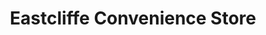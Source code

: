 ---
title: "Eastcliffe Convenience Store"
url: /ipswich/eastcliffe-convenience-store/
shop: Lebensmittel
---